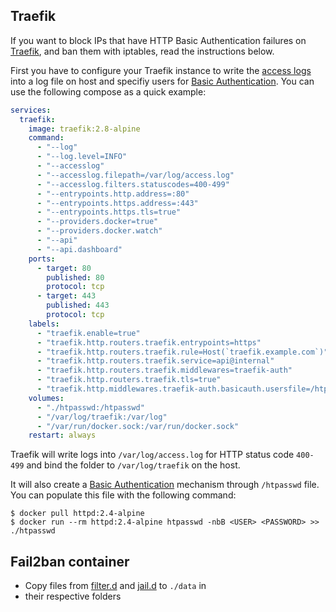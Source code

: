 ## Traefik

If you want to block IPs that have HTTP Basic Authentication failures on
[Traefik](https://traefik.io/), and ban them with iptables, read the
instructions below.

First you have to configure your Traefik instance to write the [access logs](https://doc.traefik.io/traefik/observability/access-logs/)
into a log file on host and specifiy users for [Basic Authentication](https://doc.traefik.io/traefik/middlewares/http/basicauth/).
You can use the following compose as a quick example:

```yml
services:
  traefik:
    image: traefik:2.8-alpine
    command:
      - "--log"
      - "--log.level=INFO"
      - "--accesslog"
      - "--accesslog.filepath=/var/log/access.log"
      - "--accesslog.filters.statuscodes=400-499"
      - "--entrypoints.http.address=:80"
      - "--entrypoints.https.address=:443"
      - "--entrypoints.https.tls=true"
      - "--providers.docker=true"
      - "--providers.docker.watch"
      - "--api"
      - "--api.dashboard"
    ports:
      - target: 80
        published: 80
        protocol: tcp
      - target: 443
        published: 443
        protocol: tcp
    labels:
      - "traefik.enable=true"
      - "traefik.http.routers.traefik.entrypoints=https"
      - "traefik.http.routers.traefik.rule=Host(`traefik.example.com`)"
      - "traefik.http.routers.traefik.service=api@internal"
      - "traefik.http.routers.traefik.middlewares=traefik-auth"
      - "traefik.http.routers.traefik.tls=true"
      - "traefik.http.middlewares.traefik-auth.basicauth.usersfile=/htpasswd"
    volumes:
      - "./htpasswd:/htpasswd"
      - "/var/log/traefik:/var/log"
      - "/var/run/docker.sock:/var/run/docker.sock"
    restart: always
```

Traefik will write logs into `/var/log/access.log` for HTTP status code
`400-499` and bind the folder to `/var/log/traefik` on the host.

It will also create a [Basic Authentication](https://doc.traefik.io/traefik/middlewares/http/basicauth/)
mechanism through `/htpasswd` file. You can populate this file with the
following command:

```console
$ docker pull httpd:2.4-alpine
$ docker run --rm httpd:2.4-alpine htpasswd -nbB <USER> <PASSWORD> >> ./htpasswd
```

## Fail2ban container

* Copy files from [filter.d](filter.d) and [jail.d](jail.d) to `./data` in
* their respective folders
